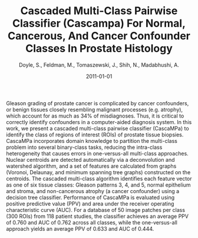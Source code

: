 ﻿---
title: "Cascaded Multi-Class Pairwise Classifier (Cascampa) For Normal, Cancerous, And Cancer Confounder Classes In Prostate Histology"
author: Doyle, S., Feldman, M., Tomaszewski, J., Shih, N., Madabhushi, A.
status: Published
type: conference
citation: "Cascaded Multi-Class Pairwise Classifier (Cascampa) For Normal, Cancerous, And Cancer Confounder Classes In Prostate Histology, <em>2011 IEEE International Symposium on Biomedical Imaging (ISBI)</em>, 2011"
comments: no
doi: 10.1109/ISBI.2011.5872506
date: 2011-01-01
publishdate: 2011-01-01
---

Gleason grading of prostate cancer is complicated by cancer confounders, or benign tissues closely resembling malignant processes (e.g. atrophy), which account for as much as 34% of misdiagnoses. Thus, it is critical to correctly identify confounders in a computer-aided diagnosis system. In this work, we present a cascaded multi-class pairwise classifier (CascaMPa) to identify the class of regions of interest (ROIs) of prostate tissue biopsies. CascaMPa incorporates domain knowledge to partition the multi-class problem into several binary-class tasks, reducing the intra-class heterogeneity that causes errors in one-versus-all multi-class approaches. Nuclear centroids are detected automatically via a deconvolution and watershed algorithm, and a set of features are calculated from graphs (Voronoi, Delaunay, and minimum spanning tree graphs) constructed on the centroids. The cascaded multi-class algorithm identifies each feature vector as one of six tissue classes: Gleason patterns 3, 4, and 5, normal epithelium and stroma, and non-cancerous atrophy (a cancer confounder) using a decision tree classifier. Performance of CascaMPa is evaluated using positive predictive value (PPV) and area under the receiver operating characteristic curve (AUC). For a database of 50 image patches per class (300 ROIs) from 118 patient studies, the classifier achieves an average PPV of 0.760 and AUC of 0.762 across all classes, while the one-versus-all approach yields an average PPV of 0.633 and AUC of 0.444.
